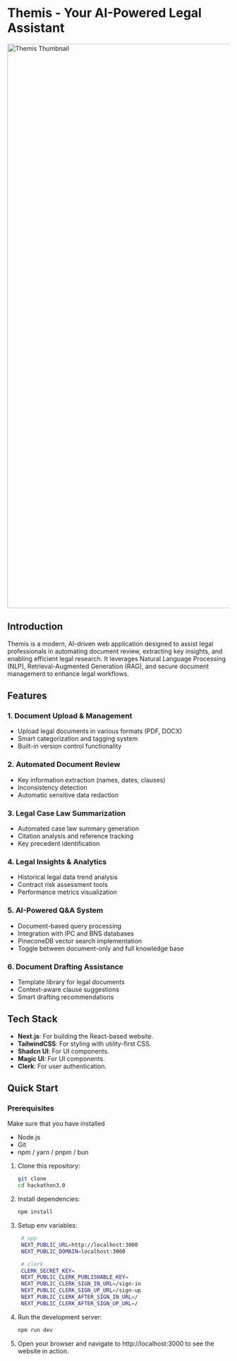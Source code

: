 <h1 align="start">
  Themis - Your AI-Powered Legal Assistant
</h1>

<img width="1280" alt="Themis Thumbnail" src="">

## Introduction

Themis is a modern, AI-driven web application designed to assist legal professionals in automating document review, extracting key insights, and enabling efficient legal research. It leverages Natural Language Processing (NLP), Retrieval-Augmented Generation (RAG), and secure document management to enhance legal workflows.


## Features

### 1. Document Upload & Management
- Upload legal documents in various formats (PDF, DOCX)
- Smart categorization and tagging system
- Built-in version control functionality

### 2. Automated Document Review
- Key information extraction (names, dates, clauses)
- Inconsistency detection
- Automatic sensitive data redaction

### 3. Legal Case Law Summarization
- Automated case law summary generation
- Citation analysis and reference tracking
- Key precedent identification

### 4. Legal Insights & Analytics
- Historical legal data trend analysis
- Contract risk assessment tools
- Performance metrics visualization

### 5. AI-Powered Q&A System
- Document-based query processing
- Integration with IPC and BNS databases
- PineconeDB vector search implementation
- Toggle between document-only and full knowledge base

### 6. Document Drafting Assistance
- Template library for legal documents
- Context-aware clause suggestions
- Smart drafting recommendations

## Tech Stack

- **Next.js**: For building the React-based website.
- **TailwindCSS**: For styling with utility-first CSS.
- **Shadcn UI**: For UI components.
- **Magic UI**: For UI components.
- **Clerk**: For user authentication.

## Quick Start

### Prerequisites

Make sure that you have installed

- Node.js
- Git
- npm / yarn / pnpm / bun

1. Clone this repository:

   ```bash
   git clone 
   cd hackathon3.0
   ```

2. Install dependencies:
   ```bash
   npm install
   ```
3. Setup env variables:

   ```bash
    # app
    NEXT_PUBLIC_URL=http://localhost:3000
    NEXT_PUBLIC_DOMAIN=localhost:3000

    # clerk
    CLERK_SECRET_KEY=
    NEXT_PUBLIC_CLERK_PUBLISHABLE_KEY=
    NEXT_PUBLIC_CLERK_SIGN_IN_URL=/sign-in
    NEXT_PUBLIC_CLERK_SIGN_UP_URL=/sign-up
    NEXT_PUBLIC_CLERK_AFTER_SIGN_IN_URL=/
    NEXT_PUBLIC_CLERK_AFTER_SIGN_UP_URL=/
   ```

4. Run the development server:
   ```bash
   npm run dev
   ```
5. Open your browser and navigate to http://localhost:3000 to see the website in action.


